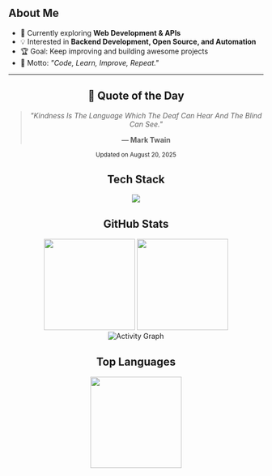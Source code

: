 ## About Me

- 🌱 Currently exploring **Web Development & APIs**  
- 💡 Interested in **Backend Development, Open Source, and Automation**  
- 🏆 Goal: Keep improving and building awesome projects  
- 🎯 Motto: *"Code, Learn, Improve, Repeat."*

----

<!-- QUOTE:START -->
<div align="center">

## 📝 Quote of the Day

> *"Kindness Is The Language Which The Deaf Can Hear And The Blind Can See."*
> 
> **— Mark Twain**

<sub>Updated on August 20, 2025</sub>

</div>
<!-- QUOTE:END -->


<div align="center">

## Tech Stack

<p align="center">
  <img src="https://skillicons.dev/icons?i=html,css,js,nodejs,react,python,bash,git,github,vscode,mongodb&perline=8" />
</p>

</div>


<div align="center">

## GitHub Stats

</div>

<div align="center">
  <img src="https://github-readme-stats.vercel.app/api?username=yuurahz&show_icons=true&theme=tokyonight&hide_border=true" height="180px"/>
  <img src="https://github-readme-streak-stats.herokuapp.com/?user=yuurahz&theme=tokyonight&hide_border=true" height="180px"/>
</div>

<div align="center">
  <img src="https://github-readme-activity-graph.vercel.app/graph?username=yuurahz&theme=tokyo-night" alt="Activity Graph"/>
</div>


<div align="center">

## Top Languages

</div>
<p align="center">
  <img src="https://github-readme-stats.vercel.app/api/top-langs/?username=yuurahz&layout=compact&theme=tokyonight&hide_border=true" height="180px"/>
</p>
